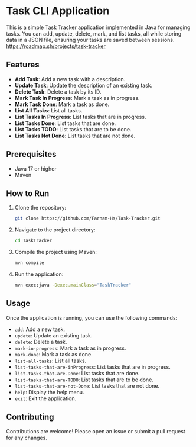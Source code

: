 # Task CLI Application

This is a simple Task Tracker application implemented in Java for managing tasks. You can add, update, delete, mark, and list tasks, all while storing data in a JSON file, ensuring your tasks are saved between sessions.
https://roadmap.sh/projects/task-tracker

## Features

- **Add Task**: Add a new task with a description.
- **Update Task**: Update the description of an existing task.
- **Delete Task**: Delete a task by its ID.
- **Mark Task In Progress**: Mark a task as in progress.
- **Mark Task Done**: Mark a task as done.
- **List All Tasks**: List all tasks.
- **List Tasks In Progress**: List tasks that are in progress.
- **List Tasks Done**: List tasks that are done.
- **List Tasks TODO**: List tasks that are to be done.
- **List Tasks Not Done**: List tasks that are not done.

## Prerequisites

- Java 17 or higher
- Maven

## How to Run

1. Clone the repository:
    ```sh
    git clone https://github.com/Farnam-Hs/Task-Tracker.git
    ```
2. Navigate to the project directory:
    ```sh
    cd TaskTracker
    ```
3. Compile the project using Maven:
    ```sh
    mvn compile
    ```
4. Run the application:
    ```sh
    mvn exec:java -Dexec.mainClass="TaskTracker"
    ```

## Usage

Once the application is running, you can use the following commands:

- `add`: Add a new task.
- `update`: Update an existing task.
- `delete`: Delete a task.
- `mark-in-progress`: Mark a task as in progress.
- `mark-done`: Mark a task as done.
- `list-all-tasks`: List all tasks.
- `list-tasks-that-are-inProgress`: List tasks that are in progress.
- `list-tasks-that-are-Done`: List tasks that are done.
- `list-tasks-that-are-TODO`: List tasks that are to be done.
- `list-tasks-that-are-not-Done`: List tasks that are not done.
- `help`: Display the help menu.
- `exit`: Exit the application.


## Contributing

Contributions are welcome! Please open an issue or submit a pull request for any changes.
